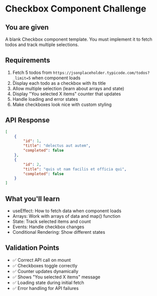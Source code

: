 # Checkbox Component Challenge

## You are given

A blank Checkbox component template. You must implement it to fetch todos and track multiple selections.

## Requirements

1. Fetch 5 todos from `https://jsonplaceholder.typicode.com/todos?_limit=5` when component loads
2. Display each todo as a checkbox with its title
3. Allow multiple selection (learn about arrays and state)
4. Display "You selected X items" counter that updates
5. Handle loading and error states
6. Make checkboxes look nice with custom styling

## API Response

```json
[
    {
        "id": 1,
        "title": "delectus aut autem",
        "completed": false
    },
    {
        "id": 2,
        "title": "quis ut nam facilis et officia qui",
        "completed": false
    }
]
```

## What you'll learn

- useEffect: How to fetch data when component loads
- Arrays: Work with arrays of data and map() function
- State: Track selected items and count
- Events: Handle checkbox changes
- Conditional Rendering: Show different states

## Validation Points

- ✅ Correct API call on mount
- ✅ Checkboxes toggle correctly
- ✅ Counter updates dynamically
- ✅ Shows "You selected X items" message
- ✅ Loading state during initial fetch
- ✅ Error handling for API failures

